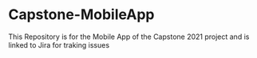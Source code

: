 # Capstone-MobileApp
This Repository is for the Mobile App of the Capstone 2021 project and is linked to Jira for traking issues
